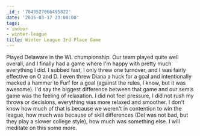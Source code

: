 ```yaml
---
_id_: '7043527066495822'
date: '2015-03-17 23:00:00'
tags:
- indoor
- winter-league
title: Winter League 3rd Place Game
---
```


Played Delaware in the WL chumpionship. Our team played quite well overall, and I finally had a game where I'm happy with pretty much everything I did. I
subbed fast, I only threw one turnover, and I was fairly effective on O and D. I even threw Diana a huck for a goal and intentionally macked a hammer to
Furf for a goal (against the rules, I know, but it was awesome). I'd say the biggest difference between that game and our semis game was the feeling of
relaxation. I did not feel pressure, I did not rush my throws or decisions, everything was more relaxed and smoother. I don't know how much of that is
because we weren't in contention to win the league, how much was because of skill differences (Del was not bad, but they play a slower college style), how
much was something else. I will meditate on this some more.
